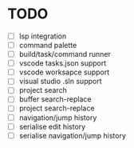 # TODO
- [ ] lsp integration
- [ ] command palette 
- [ ] build/task/command runner
- [ ] vscode tasks.json support
- [ ] vscode worksapce support
- [ ] visual studio .sln support
- [ ] project search
- [ ] buffer search-replace
- [ ] project search-replace
- [ ] navigation/jump history
- [ ] serialise edit history
- [ ] serialise navigation/jump history
